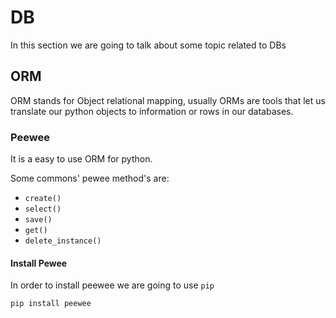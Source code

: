 # DB

In this section we are going to talk about some topic related to DBs

## ORM

ORM stands for Object relational mapping, usually ORMs are tools that let us translate our python objects to 
information or rows in our databases.

### Peewee

It is a easy to use ORM for python.

Some commons' pewee method's are:

- ```create()```
- ```select()```
- ```save()```
- ```get()```
- ```delete_instance()```

#### Install Pewee

In order to install peewee we are going to use ```pip```

```shell
pip install peewee
```




